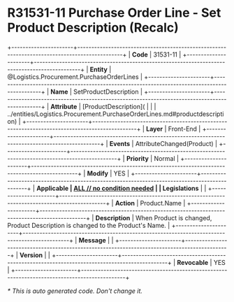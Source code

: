 ﻿---
erp.type: front-end-business-rule
erp.entity: Logistics.Procurement.PurchaseOrderLines
---

# R31531-11 Purchase Order Line - Set Product Description (Recalc)
+----------------------+----------------------------------------------------------------------------------------------+
| **Code**             | 31531-11                                                                                     |
+----------------------+----------------------------------------------------------------------------------------------+
| **Entity**           | @Logistics.Procurement.PurchaseOrderLines                                                    |
+----------------------+----------------------------------------------------------------------------------------------+
| **Name**             | SetProductDescription                                                                        |
+----------------------+----------------------------------------------------------------------------------------------+
| **Attribute**        | [ProductDescription](                                                                        |
|                      | ../entities/Logistics.Procurement.PurchaseOrderLines.md#productdescription)                  |
+----------------------+----------------------------------------------------------------------------------------------+
| **Layer**            | Front-End                                                                                    |
+----------------------+----------------------------------------------------------------------------------------------+
| **Events**           | AttributeChanged(Product)                                                                    |
+----------------------+----------------------------------------------------------------------------------------------+
| **Priority**         | Normal                                                                                       |
+----------------------+----------------------------------------------------------------------------------------------+
| **Modify**           | YES                                                                                          |
+----------------------+----------------------------------------------------------------------------------------------+
| **Applicable         | [ALL // no condition needed](xref:applicable-legislations)                                   |
| Legislations**       |                                                                                              |
+----------------------+----------------------------------------------------------------------------------------------+
| **Action**           | Product.Name                                                                                 |
+----------------------+----------------------------------------------------------------------------------------------+
| **Description**      | When Product is changed, Product Description is changed to the Product's Name.               |
+----------------------+----------------------------------------------------------------------------------------------+
| **Message**          |                                                                                              |
+----------------------+----------------------------------------------------------------------------------------------+
| **Version**          |                                                                                              |
+----------------------+----------------------------------------------------------------------------------------------+
| **Revocable**        | YES                                                                                          |
+----------------------+----------------------------------------------------------------------------------------------+

*\* This is auto generated code. Don't change it.*
